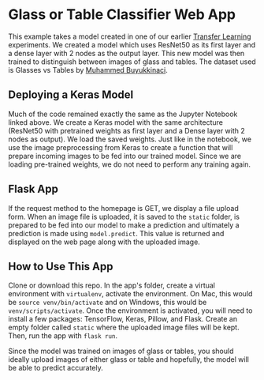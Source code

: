# Glass or Table Classifier Web App
This example takes a model created in one of our earlier [Transfer Learning](https://github.com/am1tyadav/Computer-Vision-with-Convolutional-Neural-Networks/blob/master/02%20-%20Transfer%20Learning.ipynb) experiments. We created a model which uses ResNet50 as its first layer and a dense layer with 2 nodes as the output layer. This new model was then trained to distinguish between images of glass and tables. The dataset used is Glasses vs Tables by [Muhammed Buyukkinaci](https://github.com/MuhammedBuyukkinaci).

## Deploying a Keras Model
Much of the code remained exactly the same as the Jupyter Notebook linked above. We create a Keras model with the same architecture (ResNet50 with pretrained weights as first layer and a Dense layer with 2 nodes as output). We load the saved weights. Just like in the notebook, we use the image preprocessing from Keras to create a function that will prepare incoming images to be fed into our trained model. Since we are loading pre-trained weights, we do not need to perform any training again.

## Flask App
If the request method to the homepage is GET, we display a file upload form. When an image file is uploaded, it is saved to the `static` folder, is prepared to be fed into our model to make a prediction and ultimately a prediction is made using `model.predict`. This value is returned and displayed on the web page along with the uploaded image.

## How to Use This App
Clone or download this repo. In the app's folder, create a virtual environment with `virtualenv`, activate the environment. On Mac, this would be `source venv/bin/activate` and on Windows, this would be `venv/scripts/activate`. Once the environment is activated, you will need to install a few packages: TensorFlow, Keras, Pillow, and Flask. Create an empty folder called `static` where the uploaded image files will be kept. Then, run the app with `flask run`.

Since the model was trained on images of glass or tables, you should ideally upload images of either glass or table and hopefully, the model will be able to predict accurately.
